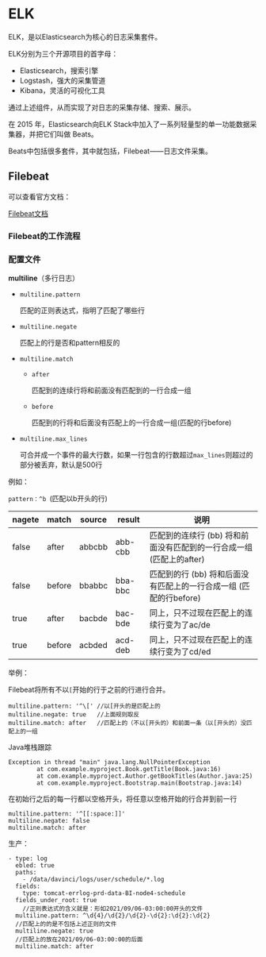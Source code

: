 # ELK

ELK，是以Elasticsearch为核心的日志采集套件。

ELK分别为三个开源项目的首字母：

- Elasticsearch，搜索引擎
- Logstash，强大的采集管道
- Kibana，灵活的可视化工具

通过上述组件，从而实现了对日志的采集存储、搜索、展示。

在 2015 年，Elasticsearch向ELK Stack中加入了一系列轻量型的单一功能数据采集器，并把它们叫做 Beats。

Beats中包括很多套件，其中就包括，Filebeat——日志文件采集。

## Filebeat

可以查看官方文档：

[Filebeat文档](https://www.elastic.co/guide/en/beats/filebeat/current/index.html)

### Filebeat的工作流程



### 配置文件

**multiline**（多行日志）

- `multiline.pattern`

  匹配的正则表达式，指明了匹配了哪些行

- `multiline.negate`

  匹配上的行是否和pattern相反的

- `multiline.match`

  - `after`

    匹配到的连续行将和前面没有匹配到的一行合成一组

  - `before`

    匹配到的行将和后面没有匹配上的一行合成一组(匹配的行before)

- `multiline.max_lines`

  可合并成一个事件的最大行数，如果一行包含的行数超过`max_lines`则超过的部分被丢弃，默认是500行

例如：

`pattern：^b `(匹配以b开头的行)

| nagete | match  | source | result  | 说明                                                         |
| ------ | ------ | ------ | ------- | ------------------------------------------------------------ |
| false  | after  | abbcbb | abb-cbb | 匹配到的连续行 (bb) 将和前面没有匹配到的一行合成一组 (匹配上的after) |
| false  | before | bbabbc | bba-bbc | 匹配到的行 (bb) 将和后面没有匹配上的一行合成一组 (匹配的行before) |
| true   | after  | bacbde | bac-bde | 同上，只不过现在匹配上的连续行变为了ac/de                    |
| true   | before | acbded | acd-deb | 同上，只不过现在匹配上的连续行变为了cd/ed                    |

举例：

Filebeat将所有不以`[`开始的行于之前的行进行合并。

```
multiline.pattern: '^\[' //以[开头的是匹配上的
multiline.negate: true   //上面规则取反
multiline.match: after   //匹配上的（不以[开头的）和前面一条（以[开头的）没匹配上的一组
```

Java堆栈跟踪

```
Exception in thread "main" java.lang.NullPointerException
        at com.example.myproject.Book.getTitle(Book.java:16)
        at com.example.myproject.Author.getBookTitles(Author.java:25)
        at com.example.myproject.Bootstrap.main(Bootstrap.java:14)
```

在初始行之后的每一行都以空格开头，将任意以空格开始的行合并到前一行

```
multiline.pattern: '^[[:space:]]'
multiline.negate: false
multiline.match: after
```

生产：

```
- type: log
  ebled: true
  paths:
    - /data/davinci/logs/user/schedule/*.log
  fields:
    type: tomcat-errlog-prd-data-BI-node4-schedule
  fields_under_root: true
 	//正则表达式的含义就是：形如2021/09/06-03:00:00开头的文件
  multiline.pattern: ^\d{4}/\d{2}/\d{2}-\d{2}:\d{2}:\d{2}
  //匹配上的的是不包括上述正则的文件
  multiline.negate: true
  //匹配上的放在2021/09/06-03:00:00的后面
  multiline.match: after
```

